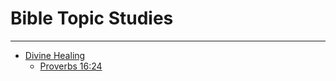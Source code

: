# Bible Topic Studies
---

- [Divine Healing](/Bible/Topics/Divine-Healing/)
  - [Proverbs 16:24](/Bible/Topics/Divine-Healing/Proverbs.16.24)

